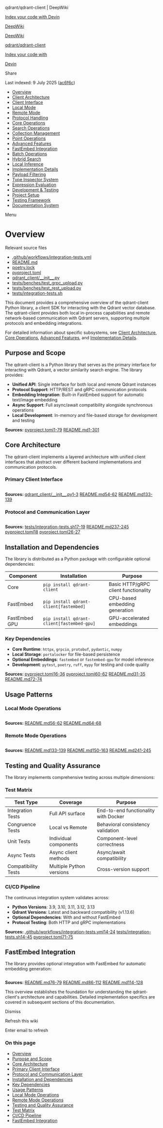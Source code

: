 qdrant/qdrant-client | DeepWiki

[Index your code with Devin](private-repo.md)

[DeepWiki](https://deepwiki.com)

[DeepWiki](.md)

[qdrant/qdrant-client](https://github.com/qdrant/qdrant-client "Open repository")

[Index your code with](private-repo.md)

[Devin](private-repo.md)

Share

Last indexed: 9 July 2025 ([ac6f6c](https://github.com/qdrant/qdrant-client/commits/ac6f6cd2))

- [Overview](qdrant/qdrant-client/1-overview.md)
- [Client Architecture](qdrant/qdrant-client/2-client-architecture.md)
- [Client Interface](qdrant/qdrant-client/2.1-client-interface.md)
- [Local Mode](qdrant/qdrant-client/2.2-local-mode.md)
- [Remote Mode](qdrant/qdrant-client/2.3-remote-mode.md)
- [Protocol Handling](qdrant/qdrant-client/2.4-protocol-handling.md)
- [Core Operations](qdrant/qdrant-client/3-core-operations.md)
- [Search Operations](qdrant/qdrant-client/3.1-search-operations.md)
- [Collection Management](qdrant/qdrant-client/3.2-collection-management.md)
- [Point Operations](qdrant/qdrant-client/3.3-point-operations.md)
- [Advanced Features](qdrant/qdrant-client/4-advanced-features.md)
- [FastEmbed Integration](qdrant/qdrant-client/4.1-fastembed-integration.md)
- [Batch Operations](qdrant/qdrant-client/4.2-batch-operations.md)
- [Hybrid Search](qdrant/qdrant-client/4.3-hybrid-search.md)
- [Local Inference](qdrant/qdrant-client/4.4-local-inference.md)
- [Implementation Details](qdrant/qdrant-client/5-implementation-details.md)
- [Payload Filtering](qdrant/qdrant-client/5.1-payload-filtering.md)
- [Type Inspector System](qdrant/qdrant-client/5.2-type-inspector-system.md)
- [Expression Evaluation](qdrant/qdrant-client/5.3-expression-evaluation.md)
- [Development & Testing](qdrant/qdrant-client/6-development-and-testing.md)
- [Project Setup](qdrant/qdrant-client/6.1-project-setup.md)
- [Testing Framework](qdrant/qdrant-client/6.2-testing-framework.md)
- [Documentation System](qdrant/qdrant-client/6.3-documentation-system.md)

Menu

# Overview

Relevant source files

- [.github/workflows/integration-tests.yml](https://github.com/qdrant/qdrant-client/blob/ac6f6cd2/.github/workflows/integration-tests.yml)
- [README.md](https://github.com/qdrant/qdrant-client/blob/ac6f6cd2/README.md)
- [poetry.lock](https://github.com/qdrant/qdrant-client/blob/ac6f6cd2/poetry.lock)
- [pyproject.toml](https://github.com/qdrant/qdrant-client/blob/ac6f6cd2/pyproject.toml)
- [qdrant\_client/\_\_init\_\_.py](https://github.com/qdrant/qdrant-client/blob/ac6f6cd2/qdrant_client/__init__.py)
- [tests/benches/test\_grpc\_upload.py](https://github.com/qdrant/qdrant-client/blob/ac6f6cd2/tests/benches/test_grpc_upload.py)
- [tests/benches/test\_rest\_upload.py](https://github.com/qdrant/qdrant-client/blob/ac6f6cd2/tests/benches/test_rest_upload.py)
- [tests/integration-tests.sh](https://github.com/qdrant/qdrant-client/blob/ac6f6cd2/tests/integration-tests.sh)

This document provides a comprehensive overview of the qdrant-client Python library, a client SDK for interacting with the Qdrant vector database. The qdrant-client provides both local in-process capabilities and remote network-based communication with Qdrant servers, supporting multiple protocols and embedding integrations.

For detailed information about specific subsystems, see [Client Architecture](qdrant/qdrant-client/2-client-architecture.md), [Core Operations](qdrant/qdrant-client/3-core-operations.md), [Advanced Features](qdrant/qdrant-client/4-advanced-features.md), and [Implementation Details](qdrant/qdrant-client/5-implementation-details.md).

## Purpose and Scope

The qdrant-client is a Python library that serves as the primary interface for interacting with Qdrant, a vector similarity search engine. The library provides:

- **Unified API**: Single interface for both local and remote Qdrant instances
- **Protocol Support**: HTTP/REST and gRPC communication protocols
- **Embedding Integration**: Built-in FastEmbed support for automatic text/image embedding
- **Async Support**: Full async/await compatibility alongside synchronous operations
- **Local Development**: In-memory and file-based storage for development and testing

**Sources:** [pyproject.toml1-79](https://github.com/qdrant/qdrant-client/blob/ac6f6cd2/pyproject.toml#L1-L79) [README.md1-301](https://github.com/qdrant/qdrant-client/blob/ac6f6cd2/README.md#L1-L301)

## Core Architecture

The qdrant-client implements a layered architecture with unified client interfaces that abstract over different backend implementations and communication protocols.

### Primary Client Interface

```
```

**Sources:** [qdrant\_client/\_\_init\_\_.py1-3](https://github.com/qdrant/qdrant-client/blob/ac6f6cd2/qdrant_client/__init__.py#L1-L3) [README.md54-62](https://github.com/qdrant/qdrant-client/blob/ac6f6cd2/README.md#L54-L62) [README.md133-139](https://github.com/qdrant/qdrant-client/blob/ac6f6cd2/README.md#L133-L139)

### Protocol and Communication Layer

```
```

**Sources:** [tests/integration-tests.sh17-19](https://github.com/qdrant/qdrant-client/blob/ac6f6cd2/tests/integration-tests.sh#L17-L19) [README.md237-245](https://github.com/qdrant/qdrant-client/blob/ac6f6cd2/README.md#L237-L245) [pyproject.toml18](https://github.com/qdrant/qdrant-client/blob/ac6f6cd2/pyproject.toml#L18-L18) [pyproject.toml26-27](https://github.com/qdrant/qdrant-client/blob/ac6f6cd2/pyproject.toml#L26-L27)

## Installation and Dependencies

The library is distributed as a Python package with configurable optional dependencies:

| Component     | Installation                               | Purpose                              |
| ------------- | ------------------------------------------ | ------------------------------------ |
| Core          | `pip install qdrant-client`                | Basic HTTP/gRPC client functionality |
| FastEmbed     | `pip install qdrant-client[fastembed]`     | CPU-based embedding generation       |
| FastEmbed GPU | `pip install qdrant-client[fastembed-gpu]` | GPU-accelerated embeddings           |

### Key Dependencies

- **Core Runtime**: `httpx`, `grpcio`, `protobuf`, `pydantic`, `numpy`
- **Local Storage**: `portalocker` for file-based persistence
- **Optional Embeddings**: `fastembed` or `fastembed-gpu` for model inference
- **Development**: `pytest`, `poetry`, `ruff`, `mypy` for testing and code quality

**Sources:** [pyproject.toml16-36](https://github.com/qdrant/qdrant-client/blob/ac6f6cd2/pyproject.toml#L16-L36) [pyproject.toml60-62](https://github.com/qdrant/qdrant-client/blob/ac6f6cd2/pyproject.toml#L60-L62) [README.md31-35](https://github.com/qdrant/qdrant-client/blob/ac6f6cd2/README.md#L31-L35) [README.md72-74](https://github.com/qdrant/qdrant-client/blob/ac6f6cd2/README.md#L72-L74)

## Usage Patterns

### Local Mode Operations

```
```

**Sources:** [README.md56-62](https://github.com/qdrant/qdrant-client/blob/ac6f6cd2/README.md#L56-L62) [README.md64-68](https://github.com/qdrant/qdrant-client/blob/ac6f6cd2/README.md#L64-L68)

### Remote Mode Operations

```
```

**Sources:** [README.md133-139](https://github.com/qdrant/qdrant-client/blob/ac6f6cd2/README.md#L133-L139) [README.md150-163](https://github.com/qdrant/qdrant-client/blob/ac6f6cd2/README.md#L150-L163) [README.md241-245](https://github.com/qdrant/qdrant-client/blob/ac6f6cd2/README.md#L241-L245)

## Testing and Quality Assurance

The library implements comprehensive testing across multiple dimensions:

### Test Matrix

| Test Type           | Coverage                 | Purpose                              |
| ------------------- | ------------------------ | ------------------------------------ |
| Integration Tests   | Full API surface         | End-to-end functionality with Docker |
| Congruence Tests    | Local vs Remote          | Behavioral consistency validation    |
| Unit Tests          | Individual components    | Component-level correctness          |
| Async Tests         | Async client methods     | Async/await compatibility            |
| Compatibility Tests | Multiple Python versions | Cross-version support                |

### CI/CD Pipeline

The continuous integration system validates across:

- **Python Versions**: 3.9, 3.10, 3.11, 3.12, 3.13
- **Qdrant Versions**: Latest and backward compatibility (v1.13.6)
- **Optional Dependencies**: With and without FastEmbed
- **Protocol Testing**: Both HTTP and gRPC implementations

**Sources:** [.github/workflows/integration-tests.yml14-24](https://github.com/qdrant/qdrant-client/blob/ac6f6cd2/.github/workflows/integration-tests.yml#L14-L24) [tests/integration-tests.sh14-45](https://github.com/qdrant/qdrant-client/blob/ac6f6cd2/tests/integration-tests.sh#L14-L45) [pyproject.toml71-75](https://github.com/qdrant/qdrant-client/blob/ac6f6cd2/pyproject.toml#L71-L75)

## FastEmbed Integration

The library provides optional integration with FastEmbed for automatic embedding generation:

```
```

**Sources:** [README.md76-79](https://github.com/qdrant/qdrant-client/blob/ac6f6cd2/README.md#L76-L79) [README.md86-112](https://github.com/qdrant/qdrant-client/blob/ac6f6cd2/README.md#L86-L112) [README.md114-128](https://github.com/qdrant/qdrant-client/blob/ac6f6cd2/README.md#L114-L128)

This overview establishes the foundation for understanding the qdrant-client's architecture and capabilities. Detailed implementation specifics are covered in subsequent sections of this documentation.

Dismiss

Refresh this wiki

Enter email to refresh

### On this page

- [Overview](#overview.md)
- [Purpose and Scope](#purpose-and-scope.md)
- [Core Architecture](#core-architecture.md)
- [Primary Client Interface](#primary-client-interface.md)
- [Protocol and Communication Layer](#protocol-and-communication-layer.md)
- [Installation and Dependencies](#installation-and-dependencies.md)
- [Key Dependencies](#key-dependencies.md)
- [Usage Patterns](#usage-patterns.md)
- [Local Mode Operations](#local-mode-operations.md)
- [Remote Mode Operations](#remote-mode-operations.md)
- [Testing and Quality Assurance](#testing-and-quality-assurance.md)
- [Test Matrix](#test-matrix.md)
- [CI/CD Pipeline](#cicd-pipeline.md)
- [FastEmbed Integration](#fastembed-integration.md)
